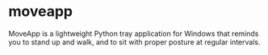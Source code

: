 # moveapp
MoveApp is a lightweight Python tray application for Windows that reminds you to stand up and walk, and to sit with proper posture at regular intervals.
